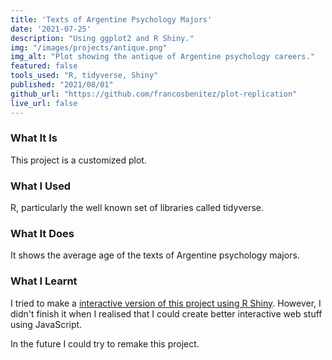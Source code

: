 ```yaml
---
title: 'Texts of Argentine Psychology Majors'
date: '2021-07-25'
description: "Using ggplot2 and R Shiny."
img: "/images/projects/antique.png"
img_alt: "Plot showing the antique of Argentine psychology careers."
featured: false
tools_used: "R, tidyverse, Shiny"
published: "2021/08/01"
github_url: "https://github.com/francosbenitez/plot-replication"
live_url: false
---
```


### What It Is
This project is a customized plot. 

### What I Used
R, particularly the well known set of libraries called tidyverse.  

### What It Does
It shows the average age of the texts of Argentine psychology majors.

### What I Learnt
I tried to make a [interactive version of this project using R Shiny](https://francosbenitez.shinyapps.io/carreras_de_psicologia_argentinas/). However, I didn't finish it when I realised that I could create better interactive web stuff using JavaScript. 

In the future I could try to remake this project. 
